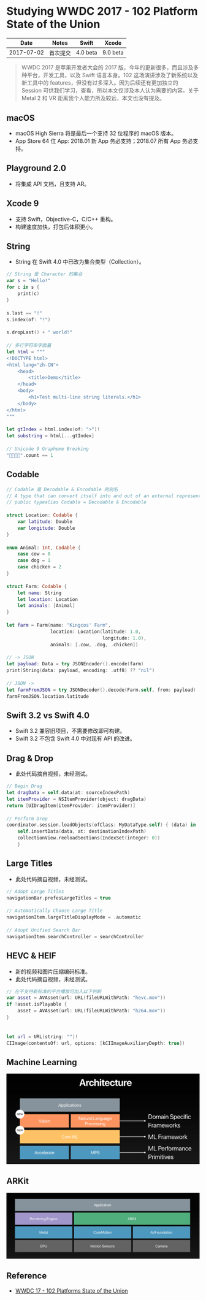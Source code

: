 # Studying WWDC 2017 - 102 Platform State of the Union

| Date | Notes | Swift | Xcode |
|:-----:|:-----:|:-----:|:-----:|
| 2017-07-02 | 首次提交 | 4.0 beta | 9.0 beta|

> WWDC 2017 是苹果开发者大会的 2017 版，今年的更新很多，而且涉及多种平台，开发工具，以及 Swift 语言本身。102 这场演讲涉及了新系统以及新工具中的 features，但没有过多深入。因为后续还有更加独立的 Session 可供我们学习，查看，所以本文仅涉及本人认为需要的内容。关于 Metal 2 和 VR 距离我个人能力所及较远，本文也没有提及。

## macOS

- macOS High Sierra 将是最后一个支持 32 位程序的 macOS 版本。
- App Store 64 位 App: 2018.01 新 App 务必支持；2018.07 所有 App 务必支持。

## Playground 2.0

- 将集成 API 文档，且支持 AR。

## Xcode 9

- 支持 Swift，Objective-C，C/C++ 重构。
- 构建速度加快，打包后体积更小。

## String

- String 在 Swift 4.0 中已改为集合类型（Collection）。

```Swift
// String 是 Character 的集合
var s = "Hello!"
for c in s {
    print(c)
}

s.last == "!"
s.index(of: "!")

s.dropLast() + " world!"

// 多行字符串字面量
let html = """
<!DOCTYPE html>
<html lang="zh-CN">
    <head>
        <title>Demo</title>
    </head>
    <body>
        <h1>Test multi-line string literals.</h1>
    </body>
</html>
"""

let gtIndex = html.index(of: ">")!
let substring = html[...gtIndex]

// Unicode 9 Grapheme Breaking
"👩‍👩‍👧‍👦".count == 1
```

## Codable

```Swift
// Codable 是 Decodable & Encodable 的别名
// A type that can convert itself into and out of an external representation.
// public typealias Codable = Decodable & Encodable

struct Location: Codable {
    var latitude: Double
    var longitude: Double
}

enum Animal: Int, Codable {
    case cow = 0
    case dog = 1
    case chicken = 2
}

struct Farm: Codable {
    let name: String
    let location: Location
    let animals: [Animal]
}

let farm = Farm(name: "Kingcos' Farm",
                location: Location(latitude: 1.0,
                                   longitude: 1.0),
                animals: [.cow, .dog, .chicken])

// -> JSON
let payload: Data = try JSONEncoder().encode(farm)
print(String(data: payload, encoding: .utf8) ?? "nil")

// JSON ->
let farmFromJSON = try JSONDecoder().decode(Farm.self, from: payload)
farmFromJSON.location.latitude
```

## Swift 3.2 vs Swift 4.0

- Swift 3.2 兼容旧项目，不需要修改即可构建。
- Swift 3.2 不包含 Swift 4.0 中对现有 API 的改进。

## Drag & Drop

- 此处代码摘自视频，未经测试。

```Swift
// Begin Drag
let dragData = self.data(at: sourceIndexPath)
let itemProvider = NSItemProvider(object: dragData)
return [UIDragItem(itemProvider: itemProvider)]

// Perform Drop
coordinator.session.loadObjects(ofClass: MyDataType.self) { (data) in
    self.insertData(data, at: destinationIndexPath)
    collectionView.reeloadSections(IndexSet(integer: 0)) 
    }
```

## Large Titles

- 此处代码摘自视频，未经测试。

```Swift
// Adopt Large Titles
navigationBar.prefesLargeTitles = true

// Automatically Choose Large Title
navigationItem.largeTitleDisplayMode = .automatic

// Adopt Unified Search Bar
navigationItem.searchController = searchController
```

## HEVC & HEIF

- 新的视频和图片压缩编码标准。
- 此处代码摘自视频，未经测试。

```Swift
// 在不支持新标准的平台播放可加入以下判断
var asset = AVAsset(url: URL(fileURLWithPath: "hevc.mov"))
if !asset.isPlayable {
    asset = AVAsset(url: URL(fileURLWithPath: "h264.mov"))
}


let url = URL(string: "")!
CIImage(contentsOf: url, options: [kCIImageAuxiliaryDepth: true])
```

## Machine Learning

![Machine Learning](img/1.png)

## ARKit

![ARKit](img/2.png)

## Reference

- [WWDC 17 - 102 Platforms State of the Union](https://developer.apple.com/videos/play/wwdc2017/102/)